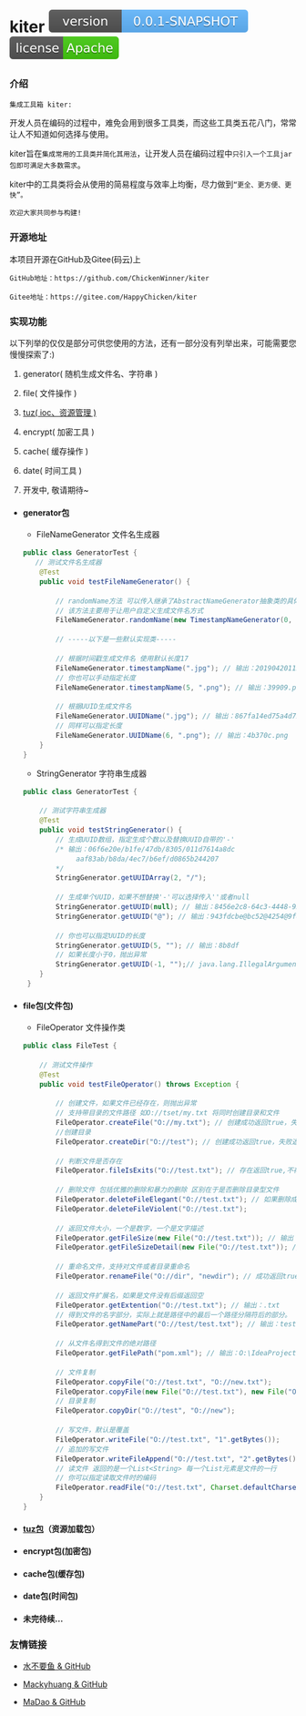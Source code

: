 # kiter  [![Version](./maven_central.svg)](https://github.com/ChickenWinner/kiter) [![License](./license.svg)](https://www.apache.org/licenses/LICENSE-2.0.html) 

### 介绍
`集成工具箱 kiter:`

开发人员在编码的过程中，难免会用到很多工具类，而这些工具类五花八门，常常让人不知道如何选择与使用。

kiter旨在`集成常用的工具类并简化其用法`，让开发人员在编码过程中`只引入一个工具jar包即可满足大多数需求`。

kiter中的工具类将会从使用的简易程度与效率上均衡，尽力做到`“更全、更方便、更快”。`

`欢迎大家共同参与构建!`

### 开源地址
本项目开源在GitHub及Gitee(码云)上   

    GitHub地址：https://github.com/ChickenWinner/kiter
    
    Gitee地址：https://gitee.com/HappyChicken/kiter

### 实现功能
以下列举的仅仅是部分可供您使用的方法，还有一部分没有列举出来，可能需要您慢慢探索了:)

 1. generator( 随机生成文件名、字符串 )
 
 2. file( 文件操作 )
 
 3. [tuz( ioc、资源管理 )](https://github.com/FishGoddess/Tuz)
 
 4. encrypt( 加密工具 )
 
 5. cache( 缓存操作 )
 
 6. date( 时间工具 )
 
 7. 开发中, 敬请期待~
    
 + #### generator包
    + FileNameGenerator 文件名生成器
    ```java
    public class GeneratorTest {
       // 测试文件名生成器
        @Test
        public void testFileNameGenerator() {
    
            // randomName方法 可以传入继承了AbstractNameGenerator抽象类的具体实现类
            // 该方法主要用于让用户自定义生成文件名方式
            FileNameGenerator.randomName(new TimestampNameGenerator(0, null, "后缀"));// 输出：20190420112021724后缀
    
            // -----以下是一些默认实现类-----
    
            // 根据时间戳生成文件名 使用默认长度17
            FileNameGenerator.timestampName(".jpg"); // 输出：20190420112639909.jpg
            // 你也可以手动指定长度
            FileNameGenerator.timestampName(5, ".png"); // 输出：39909.png
    
            // 根据UUID生成文件名
            FileNameGenerator.UUIDName(".jpg"); // 输出：867fa14ed75a4d729.jpg
            // 同样可以指定长度
            FileNameGenerator.UUIDName(6, ".png"); // 输出：4b370c.png
        }
   }
    ```
    + StringGenerator 字符串生成器
    ```java
    public class GeneratorTest {
    
        // 测试字符串生成器
        @Test
        public void testStringGenerator() {
            // 生成UUID数组，指定生成个数以及替换UUID自带的'-'
            /* 输出：06f6e20e/b1fe/47db/8305/011d7614a8dc
                 aaf83ab/b8da/4ec7/b6ef/d0865b244207 
            */
            StringGenerator.getUUIDArray(2, "/");
    
            // 生成单个UUID，如果不想替换'-'可以选择传入''或者null
            StringGenerator.getUUID(null); // 输出：8456e2c8-64c3-4448-93a7-ed97dca4ced9
            StringGenerator.getUUID("@"); // 输出：943fdcbe@bc52@4254@9f87@bdea2d2c1b01
    
            // 你也可以指定UUID的长度
            StringGenerator.getUUID(5, ""); // 输出：8b8df
            // 如果长度小于0，抛出异常
            StringGenerator.getUUID(-1, "");// java.lang.IllegalArgumentException: 请求的长度为负数
        }
     }
    ```
         
 + #### file包(文件包)
    + FileOperator 文件操作类
    ```java
    public class FileTest {
    
        // 测试文件操作
        @Test
        public void testFileOperator() throws Exception {
    
            // 创建文件，如果文件已经存在，则抛出异常
            // 支持带目录的文件路径 如O://tset/my.txt 将同时创建目录和文件
            FileOperator.createFile("O://my.txt"); // 创建成功返回true，失败返回falese
            //创建目录
            FileOperator.createDir("O://test"); // 创建成功返回true，失败返回false
    
            // 判断文件是否存在
            FileOperator.fileIsExits("O://test.txt"); // 存在返回true,不存在返回false
    
            // 删除文件 包括优雅的删除和暴力的删除 区别在于是否删除目录型文件
            FileOperator.deleteFileElegant("O://test.txt"); // 如果删除成功，返回true,否则返回false
            FileOperator.deleteFileViolent("O://test.txt");
    
            // 返回文件大小，一个是数字，一个是文字描述
            FileOperator.getFileSize(new File("O://test.txt")); // 输出：14
            FileOperator.getFileSizeDetail(new File("O://test.txt")); // 输出：14.0B
    
            // 重命名文件，支持对文件或者目录重命名
            FileOperator.renameFile("O://dir", "newdir"); // 成功返回true,失败返回false
    
            // 返回文件扩展名，如果是文件没有后缀返回空
            FileOperator.getExtention("O://test.txt"); // 输出：.txt
            // 得到文件的名字部分，实际上就是路径中的最后一个路径分隔符后的部分。
            FileOperator.getNamePart("O://test/test.txt"); // 输出：test.txt
    
            // 从文件名得到文件的绝对路径
            FileOperator.getFilePath("pom.xml"); // 输出：O:\IdeaProject\kiter\pom.xml
    
            // 文件复制
            FileOperator.copyFile("O://test.txt", "O://new.txt");
            FileOperator.copyFile(new File("O://test.txt"), new File("O://new.txt"));
            // 目录复制
            FileOperator.copyDir("O://test", "O://new");
    
            // 写文件，默认是覆盖
            FileOperator.writeFile("O://test.txt", "1".getBytes());
            // 追加的写文件
            FileOperator.writeFileAppend("O://test.txt", "2".getBytes());
            // 读文件 返回的是一个List<String> 每一个List元素是文件的一行
            // 你可以指定读取文件时的编码
            FileOperator.readFile("O://test.txt", Charset.defaultCharset()); //输出：[12]
        }
    }
    ```
    
        
 + #### [tuz包](https://github.com/FishGoddess/Tuz)（资源加载包）
    
     
 + #### encrypt包(加密包)
  
        
 + #### cache包(缓存包)
  
            
 + #### date包(时间包)
    
        
 + #### 未完待续...
        
### 友情链接
 + [水不要鱼 & GitHub](https://github.com/FishGoddess)
 
 + [Mackyhuang & GitHub](https://github.com/Mackyhuang)
 
 + [MaDao & GitHub](https://github.com/Madaovo)
